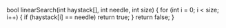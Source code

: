 bool linearSearch(int haystack[], int needle, int size)
{
    for (int i = 0; i < size; i++)
    {
        if (haystack[i] == needle)
            return true;
    }
    return false;
}